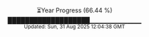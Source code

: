 <p align="center">
⏳Year Progress (66.44 %)<br>
███████████████████▁▁▁▁▁▁▁▁▁▁▁ <br>
<sub>Updated: Sun, 31 Aug 2025 12:04:38 GMT</sub>
</p>


